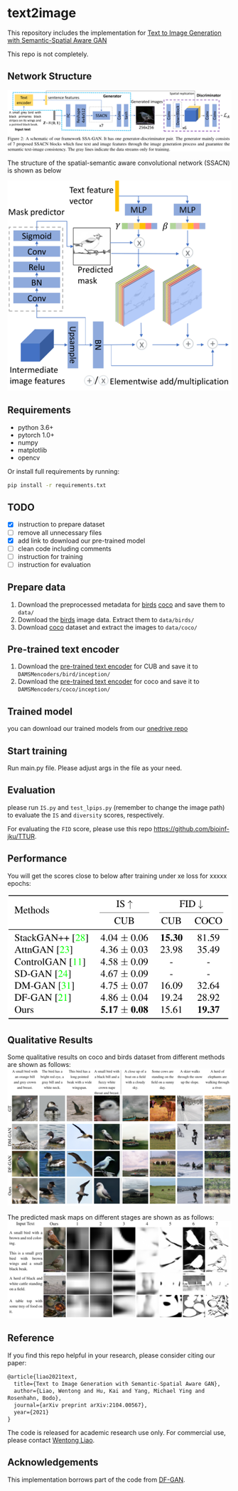 # text2image
This repository includes the implementation for [Text to Image Generation with Semantic-Spatial Aware GAN](https://arxiv.org/abs/2104.00567)

This repo is not completely.

## Network Structure
![network_structure](./figures/framework.png)

The structure of the spatial-semantic aware convolutional network (SSACN) is shown as below

![ssacn](./figures/ssacn.png)

## Requirements
* python 3.6+
* pytorch 1.0+
* numpy
* matplotlib
* opencv

Or install full requirements by running:
```bash
pip install -r requirements.txt
```

## TODO
- [x] instruction to prepare dataset
- [ ] remove all unnecessary files
- [x] add link to download our pre-trained model
- [ ] clean code including comments
- [ ] instruction for training
- [ ] instruction for evaluation

## Prepare data
1. Download the preprocessed metadata for [birds](https://drive.google.com/open?id=1O_LtUP9sch09QH3s_EBAgLEctBQ5JBSJ) [coco](https://drive.google.com/open?id=1rSnbIGNDGZeHlsUlLdahj0RJ9oo6lgH9) and save them to `data/`
2. Download the [birds](http://www.vision.caltech.edu/visipedia/CUB-200-2011.html) image data. Extract them to `data/birds/`
3. Download [coco](http://cocodataset.org/#download) dataset and extract the images to `data/coco/`

## Pre-trained text encoder
1. Download the [pre-trained text encoder](https://drive.google.com/open?id=1GNUKjVeyWYBJ8hEU-yrfYQpDOkxEyP3V) for CUB and save it to `DAMSMencoders/bird/inception/`
2. Download the [pre-trained text encoder](https://drive.google.com/open?id=1zIrXCE9F6yfbEJIbNP5-YrEe2pZcPSGJ) for coco and save it to `DAMSMencoders/coco/inception/`

## Trained model
you can download our trained models from our [onedrive repo](https://1drv.ms/u/s!At2RxWvE6z1zgvEoglA1flTSnHZqHg?e=TtJNEW)

## Start training


Run main.py file. Please adjust args in the file as your need.


## Evaluation
please run `IS.py` and `test_lpips.py` (remember to change the image path) to evaluate the `IS` and `diversity` scores, respectively.

For evaluating the `FID` score, please use this repo https://github.com/bioinf-jku/TTUR.


## Performance
You will get the scores close to below after training under xe loss for xxxxx epochs:

![results](./figures/results.png)

## Qualitative Results
Some qualitative results on coco and birds dataset from different methods are shown as follows:
![qualitative_results](./figures/qualitative.png)

The predicted mask maps on different stages are shown as as follows:
![mask](./figures/mask.png)

## Reference

If you find this repo helpful in your research, please consider citing our paper:

```
@article{liao2021text,
  title={Text to Image Generation with Semantic-Spatial Aware GAN},
  author={Liao, Wentong and Hu, Kai and Yang, Michael Ying and Rosenhahn, Bodo},
  journal={arXiv preprint arXiv:2104.00567},
  year={2021}
}
```
The code is released for academic research use only. For commercial use, please contact [Wentong Liao](http://www.tnt.uni-hannover.de/en/staff/liao/).

## Acknowledgements

This implementation borrows part of the code from [DF-GAN](https://github.com/tobran/DF-GAN).
